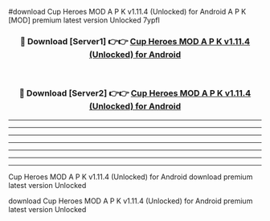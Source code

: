 #download Cup Heroes MOD A P K v1.11.4 (Unlocked) for Android A P K [MOD] premium latest version Unlocked 7ypfl 



<div align="center">
<h3>🔴 Download [Server1] 👉👉 <a href="https://apkdownload2.web.app/">Cup Heroes MOD A P K v1.11.4 (Unlocked) for Android</a></h3><br>

<h3>🔴 Download [Server2] 👉👉 <a href="https://apkdownload2.web.app/">Cup Heroes MOD A P K v1.11.4 (Unlocked) for Android</a></h3>
</div>





----------------------------------------------------------

----------------------------------------------------------

----------------------------------------------------------

----------------------------------------------------------

----------------------------------------------------------

----------------------------------------------------------

----------------------------------------------------------

Cup Heroes MOD A P K v1.11.4 (Unlocked) for Android download premium latest version Unlocked

download Cup Heroes MOD A P K v1.11.4 (Unlocked) for Android premium latest version Unlocked
